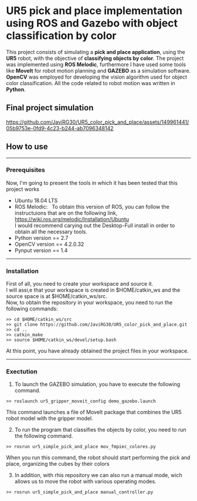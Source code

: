 # UR5 pick and place implementation using ROS and Gazebo with object classification by color
This project consists of simulating a **pick and place application**, using the **UR5** robot, with the objective of **classifying objects by color**. 
The project was implemented using **ROS Melodic**, furthermore I have used some tools like **MoveIt** for robot motion planning and **GAZEBO** as a simulation software. **OpenCV** was employed for developing the vision algorithm used for object color classification. All the code related to robot motion was written in **Python**.

## Final project simulation
https://github.com/JaviRG30/UR5_color_pick_and_place/assets/149961441/05b9753e-0fd9-4c23-b244-ab7096348142

## How to use
---
### Prerequisites
Now, I'm going to present the tools in which it has been tested that this project works
- Ubuntu 18.04 LTS
- ROS Melodic: &nbsp;&nbsp;To obtain this version of ROS, you can follow the instructuions that are on the following link, https://wiki.ros.org/melodic/Installation/Ubuntu  
        I would recommend carying out the Desktop-Full install in order to obtain all the necessary tools.
- Python version == 2.7
- OpenCV version == 4.2.0.32
- Pynput version == 1.4
---
### Installation
First of all, you need to create your workspace and source it.  
I will assi,e that your workspace is created in $HOME/catkin_ws and the source space is at $HOME/catkin_ws/src.  
Now, to obtain the repository in your workspace, you need to run the following commands:
```
>> cd $HOME/catkin_ws/src
>> git clone https://github.com/JaviRG30/UR5_color_pick_and_place.git
>> cd ..
>> catkin_make
>> source $HOME/catkin_ws/devel/setup.bash
```
At this point, you have already obtained the project files in your workspace.

---
### Exectution
1) To launch the GAZEBO simulation, you have to execute the following command.
```
>> roslaunch ur5_gripper_moveit_config demo_gazebo.launch 
```
This command launches a file of MoveIt package that combines the UR5 robot model with the gripper model.


2) To run the program that classifies the objects by color, you need to run the following command.
```
>> rosrun ur5_simple_pick_and_place mov_fmpiec_colores.py 
```
When you run this command, the robot should start performing the pick and place, organizing the cubes by their colors


3) In addition, with rhis repository we can also run a manual mode, wich allows us to move the robot with various operating modes.
```
>> rosrun ur5_simple_pick_and_place manual_controller.py
```
